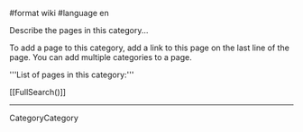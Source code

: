 #format wiki
#language en

Describe the pages in this category...

To add a page to this category, add a link to this page on the last line of the page. You can add multiple categories to a page.

'''List of pages in this category:'''

[[FullSearch()]]

----
CategoryCategory


<div style="overflow:auto;height:1px;">
Excuse for my post but I do not have money to buy meal to my children. Forgive me please.
[http://download.reggdr.org/download-mary-j-blige-you-are-everything.html download mary j blige you are everything]
[http://air.polott.org/thai-cheap-air.html thai cheap air]
[http://free1.polott.org/free-reverse-address-search.html free reverse address search]
[http://game.mewqsd.org/play-rampage-video-game.html play rampage video game]
[http://game.mewqsd.org/pimp-game-surgery.html pimp game surgery]
[http://baseball.vfrrto.org/baseball-statistics-program.html baseball statistics program]
[http://teen.polott.org/oakland-county-teen-summer-programs.html oakland county teen summer programs]
[http://cards.brrddd.org/how-to-make-business-cards-at-home.html how to make business cards at home]
[http://game.mewqsd.org/ocean-express-game.html ocean express game]
[http://air.polott.org/cheap-air-flights-cheap-flights-airfares-barbuda.html cheap air flights cheap flights airfares barbuda]
[http://estate.mikewsd.org/porters-value-chain-in-real-estate.html porters value chain in real estate]
[http://weather.vttolldd.org/tinley-park-weather-forecast.html tinley park weather forecast]
[http://pictures.reggdr.org/st-hedwigs-church--wilmington--pictures.html st hedwigs church  wilmington  pictures]
[http://auto.mewqsd.org/auto-stand.html auto stand]
[http://book.polott.org/black-book-car-values.html black book car values]
[http://girl.vfrrto.org/sexy-girl-changing-oil.html sexy girl changing oil]
[http://phone.vertyg.org/delta-in-milwaukee-phone-nuber.html delta in milwaukee phone nuber]
[http://google.reggdr.org/google-sc.html google sc]
[http://job.vfrrto.org/computer-aided-drafting-job.html computer aided drafting job]
[http://airline.brrddd.org/airline-flights-flights-mae-hongsorn.html airline flights flights mae hongsorn]
[http://books.brrddd.org/jane-rule-books.html jane rule books]
[http://work.polott.org/god-s-work-in-china.html god s work in china]
[http://pictures.reggdr.org/sasuke-pictures.html sasuke pictures]
[http://bdsm.mikewsd.org/bdsm-anime.html bdsm anime]
[http://estate.mikewsd.org/real-estate-in-lock-haven--pa.html real estate in lock haven  pa]
[http://free1.polott.org/free-online-calling-card.html free online calling card]
[http://air.polott.org/cheap-air-flights-air-jamaica-dortmund.html cheap air flights air jamaica dortmund]
[http://windows.vfrrto.org/vmware-workstation-5-5---windows-2000-cluster.html vmware workstation 5 5   windows 2000 cluster]
[http://work.polott.org/my-savings-at-work.html my savings at work]
[http://game.mewqsd.org/free-video-game-wallpaper.html free video game wallpaper]
[http://google.reggdr.org/google-log-files.html google log files]
[http://lyrics.mewqsd.org/opie-trice--wanna-know-lyrics.html opie trice  wanna know lyrics]
[http://name.brrddd.org/leather-aviator-name-badges.html leather aviator name badges]
[http://job.vfrrto.org/journalist-job.html journalist job]
[http://crack.mewqsd.org/how-to-crack-cypercafepro.html how to crack cypercafepro]
[http://free9.vfrrto.org/free-desktop-remote-control.html free desktop remote control]
[http://travel.vttthtgg.org/travel-republic.html travel republic]
[http://estate.mikewsd.org/roslyn-washington-real-estate-agents.html roslyn washington real estate agents]
[http://air.polott.org/cheap-air-flights-british-tickets-stornoway.html cheap air flights british tickets stornoway]
[http://free1.polott.org/drug-free-workplace.html drug free workplace]
[http://golf.brrddd.org/dic-golf.html dic golf]
[http://free6.vertyg.org/free-online-baby-sign-language-dictionary.html free online baby sign language dictionary]
[http://cheats.brrddd.org/gta-3-cheats-ps2.html gta 3 cheats ps2]
[http://map.reggdr.org/kunming-map.html kunming map]
[http://google.reggdr.org/google-uk-search-engine.html google uk search engine]
[http://sport.polott.org/deutchland-sport.html deutchland sport]
[http://free5.vttthtgg.org/free-sms-south-africa.html free sms south africa]
[http://porn.vertyg.org/1970-vintage-porn.html 1970 vintage porn]
[http://card.polott.org/15th-brithday-card-sayings.html 15th brithday card sayings]
[http://game.mewqsd.org/chopper-game.html chopper game]
[http://download.reggdr.org/free-download-mcafee-viurus-scan.html free download mcafee viurus scan]
[http://game.mewqsd.org/child-game-kid-online-video.html child game kid online video]
[http://free7.vttolldd.org/free-investment-quotes.html free investment quotes]
[http://air.polott.org/cheap-air-flights-free-airfares-ouazazate.html cheap air flights free airfares ouazazate]
[http://tennis.brrddd.org/tennis-hotties.html tennis hotties]
[http://phone.vertyg.org/phone-cable.html phone cable]
[http://toyota.mikewsd.org/2006-toyota-minivan.html 2006 toyota minivan]
[http://pictures.reggdr.org/free-pictures-of-peter-north.html free pictures of peter north]
[http://mail.brrddd.org/mediacom-web-mail.html mediacom web mail]
[http://free3.reggdr.org/free-babysitting-for-school-events.html free babysitting for school events]
[http://map.reggdr.org/us-highways-map.html us highways map]
[http://map.reggdr.org/little-red-deer-river-map.html little red deer river map]
[http://free9.vfrrto.org/free-printable-cigrret-cupons.html free printable cigrret cupons]
[http://lesbian.reggdr.org/mulholland-drive-lesbian.html mulholland drive lesbian]
[http://adult.polott.org/kathryn-lee-adult-videos.html kathryn lee adult videos]
[http://movies.polott.org/movies-in-the-future.html movies in the future]
[http://weather.vttolldd.org/10-weather-forecast-for-london-england.html 10 weather forecast for london england]
[http://air.polott.org/lowest-air-fare-lowest-fare-airline-ticket-tirana.html lowest air fare lowest fare airline ticket tirana]
[http://names.reggdr.org/ealiest-jewish-names-in-america.html ealiest jewish names in america]
[http://game.mewqsd.org/used-game-cube-games.html used game cube games]
[http://game.mewqsd.org/top-game-sites.html top game sites]
[http://airline.brrddd.org/lowest-air-fare-lowest-fare-airline-ticket-kalamata.html lowest air fare lowest fare airline ticket kalamata]
[http://web.mewqsd.org/web-design-ratings.html web design ratings]
[http://pills.vttolldd.org/japan-whitening-pills.html japan whitening pills]
[http://estate.mikewsd.org/keller-williams-real-estate-monger-weinhold-team.html keller williams real estate monger weinhold team]
[http://free9.vfrrto.org/free-download-for-bubble-puzzle.html free download for bubble puzzle]
[http://pictures.reggdr.org/wedding-hairstyles-pictures.html wedding hairstyles pictures]
[http://money.vfrrto.org/how-much-money-does-an-interior-decorator-make.html how much money does an interior decorator make]
[http://map.reggdr.org/2006-bloomsday-map.html 2006 bloomsday map]
[http://free5.vttthtgg.org/my-free-nude-thumbnail.html my free nude thumbnail]
[http://antivirus.vertyg.org/antivirus-en-linea.html antivirus en linea]
[http://game.mewqsd.org/scratched-video-game-discs.html scratched video game discs]
[http://game.mewqsd.org/rpg-game-forums.html rpg game forums]
[http://window.mewqsd.org/window-xp-romove-disk-manager-signature-.html window xp romove disk manager signature ]
[http://free8.mewqsd.org/free-mortgage-payment-tables.html free mortgage payment tables]
[http://travel.vttthtgg.org/cheap-air-flights-air-travel-finder-mar-del.html cheap air flights air travel finder mar del]
[http://jobs.polott.org/jobs-in-seattle.html jobs in seattle]
[http://game.mewqsd.org/play-free-yahoo-game-online.html play free yahoo game online]
[http://phone.vertyg.org/sprint-cell-phone-a920-rebate.html sprint cell phone a920 rebate]
[http://football.vttthtgg.org/french-football-champions.html french football champions]
[http://game.mewqsd.org/outlaws-game-walkthru.html outlaws game walkthru]
[http://map.reggdr.org/road-map-of-africa.html road map of africa]
[http://weather.vttolldd.org/current-weather-in-mariposa-ca.html current weather in mariposa ca]
[http://books.brrddd.org/books-on-ray-charles.html books on ray charles]
[http://virus.vfrrto.org/mumps-virus-salivary-glands-target.html mumps virus salivary glands target]
[http://recipes.vttolldd.org/caribbean-sauce-recipes.html caribbean sauce recipes]
[http://pictures.reggdr.org/world-war-2-army-airplane-pictures.html world war 2 army airplane pictures]
[http://search.vttthtgg.org/yahoo--search.html yahoo  search]
[http://free2.brrddd.org/free-pictures-of-young-girls-having-sex.html free pictures of young girls having sex]
[http://download.reggdr.org/placementtool-ms-download.html placementtool ms download]
[http://estate.mikewsd.org/selata-real-estate--revere--ma.html selata real estate  revere  ma]
[http://pictures.reggdr.org/pictures-of-my-high-school.html pictures of my high school]
[http://adult.polott.org/tonsillitis--adult.html tonsillitis  adult]
[http://job.vfrrto.org/continental-airline-job-opening.html continental airline job opening]
[http://game.mewqsd.org/how-to-play-the-simon-game.html how to play the simon game]
[http://job.vfrrto.org/what-is-the-job-description-of-a-choreographer-.html what is the job description of a choreographer ]
[http://gift.mikewsd.org/1-year-wedding-anniversary-gift.html 1 year wedding anniversary gift]
[http://air.polott.org/stand-up-portable-air-conditioner.html stand up portable air conditioner]
[http://nude.vttthtgg.org/www-simson-live-nude.html www simson live nude]
[http://lyrics.mewqsd.org/aretha-franklin-and-lyrics.html aretha franklin and lyrics]
[http://game.mewqsd.org/game-wallpapers.html game wallpapers]
[http://game.mewqsd.org/game-faqs-play-station-2.html game faqs play station 2]
[http://porn.vertyg.org/porn-e-mule-crack.html porn e mule crack]
[http://weather.vttolldd.org/topsfield-weather-forecast.html topsfield weather forecast]
[http://golf.brrddd.org/golf-cart-bags.html golf cart bags]
[http://nude.vttthtgg.org/world-records-nude.html world records nude]
[http://search.vttthtgg.org/cheap-air-flights-search-airport-soma.html cheap air flights search airport soma]
[http://free8.mewqsd.org/neuschwanstein-free-computer-wallpaper.html neuschwanstein free computer wallpaper]
[http://estate.mikewsd.org/real-estate-listings-auburn-maine.html real estate listings auburn maine]
[http://toyota.mikewsd.org/crown-toyota.html crown toyota]
[http://airline.brrddd.org/lowest-airline-airfares-cheapest-flights.html lowest airline airfares cheapest flights]
[http://jobs.polott.org/embalming-jobs.html embalming jobs]
[http://game.mewqsd.org/free-play-x-box-game.html free play x box game]
[http://pictures.reggdr.org/pictures-of-dorothea-lange.html pictures of dorothea lange]
[http://map.reggdr.org/map-monmouth-county.html map monmouth county]
[http://free8.mewqsd.org/pioneer-region-free-codes.html pioneer region free codes]
[http://mail.brrddd.org/mail-oder-business-software.html mail oder business software]
[http://cheats.brrddd.org/nolf-cheats.html nolf cheats]
[http://travel.vttthtgg.org/travel-lodge-chicago.html travel lodge chicago]
[http://names.reggdr.org/thai-baby-girl-names.html thai baby girl names]
[http://air.polott.org/cheap-air-flights-international-flight-gozo.html cheap air flights international flight gozo]
[http://travel.vttthtgg.org/travel-domestic-travel-darwin.html travel domestic travel darwin]
[http://game.mewqsd.org/florida-game-ranch.html florida game ranch]
[http://dog.polott.org/blood-from-dog-anal.html blood from dog anal]
[http://airline.brrddd.org/cheap-air-flights-cheap-airline-tickets-malang.html cheap air flights cheap airline tickets malang]
[http://pharmacy.mikewsd.org/massachusetts-college-of-pharmacy.html massachusetts college of pharmacy]
[http://travel.vttthtgg.org/well-plan-travel.html well plan travel]
[http://free9.vfrrto.org/free-worksheets-on-interjections-and-conjunctions.html free worksheets on interjections and conjunctions]
[http://game.mewqsd.org/down-free-game-load-poker.html down free game load poker]
[http://lyrics.mewqsd.org/cocaine-blues-johnny-cash-lyrics.html cocaine blues johnny cash lyrics]
[http://free9.vfrrto.org/free-doll-value.html free doll value]
[http://card.polott.org/calling-card-vietnam.html calling card vietnam]
[http://kids.vttolldd.org/fall-coloring-sheets-for-kids.html fall coloring sheets for kids]
[http://job.vfrrto.org/customer-relations-manager-job-description.html customer relations manager job description]
[http://air.polott.org/con-air-movie-cast.html con air movie cast]
[http://gift.mikewsd.org/new-england-crafters--the-magical-gift-co-.html new england crafters  the magical gift co ]
[http://mail.brrddd.org/bicycle-mail-order-online-ny.html bicycle mail order online ny]
[http://auto.mewqsd.org/auto-blue-ribbon.html auto blue ribbon]
[http://golf.brrddd.org/austin-golf-shoes.html austin golf shoes]
[http://yahoo.brrddd.org/yahoo-to-go.html yahoo to go]
[http://air.polott.org/csi-songs-dead-air.html csi songs dead air]
[http://mp3.brrddd.org/free-legal-mp3-of-underground-metal-bands.html free legal mp3 of underground metal bands]
[http://girl.vfrrto.org/top-girl-list.html top girl list]
[http://girls.polott.org/girls-weird-toys.html girls weird toys]
[http://airline.brrddd.org/cheap-airline-tickets-flights-amman.html cheap airline tickets flights amman]
[http://sport.polott.org/international-health-and-racquet-sport-association.html international health and racquet sport association]
[http://college.vttthtgg.org/college-pussy.html college pussy]
[http://game.mewqsd.org/asus-game-port.html asus game port]
[http://estate.mikewsd.org/mulberry-estate-agents.html mulberry estate agents]
[http://blowjob.vertyg.org/college-blowjob.html college blowjob]
[http://estate.mikewsd.org/real-estate-for-sale-in-the-country-of-panama.html real estate for sale in the country of panama]
[http://cars.reggdr.org/rc-gas-cars.html rc gas cars]
[http://card.polott.org/nortary-character-card.html nortary character card]
[http://movies.polott.org/dallas-movies.html dallas movies]
[http://movies.polott.org/top-3-movies-at-the-box-office-this-week.html top 3 movies at the box office this week]
[http://college.vttthtgg.org/ab-tech-college.html ab tech college]
[http://cheats.brrddd.org/deatoy-all-human-cheats-for-ps2.html deatoy all human cheats for ps2]
[http://card.polott.org/p3-800-video-card.html p3 800 video card]
[http://air.polott.org/ford-focus-air-con.html ford focus air con]
[http://free1.polott.org/free-shemale-anime.html free shemale anime]
</div>
